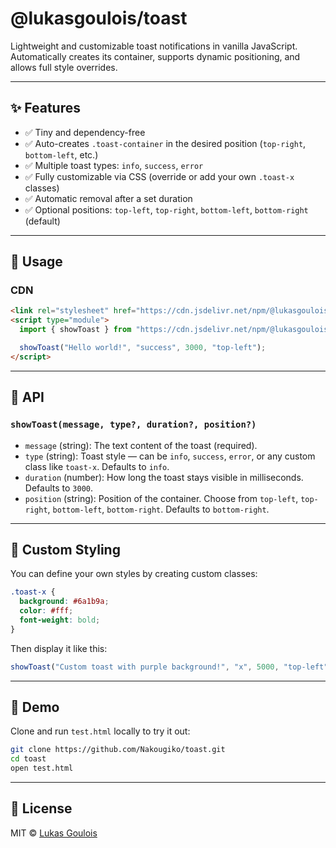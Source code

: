 # @lukasgoulois/toast

Lightweight and customizable toast notifications in vanilla JavaScript.
Automatically creates its container, supports dynamic positioning, and allows full style overrides.

---

## ✨ Features

* ✅ Tiny and dependency-free
* ✅ Auto-creates `.toast-container` in the desired position (`top-right`, `bottom-left`, etc.)
* ✅ Multiple toast types: `info`, `success`, `error`
* ✅ Fully customizable via CSS (override or add your own `.toast-x` classes)
* ✅ Automatic removal after a set duration
* ✅ Optional positions: `top-left`, `top-right`, `bottom-left`, `bottom-right` (default)

---

## 🚀 Usage

### CDN

```html
<link rel="stylesheet" href="https://cdn.jsdelivr.net/npm/@lukasgoulois/toast@1.0.0/toast.css" />
<script type="module">
  import { showToast } from "https://cdn.jsdelivr.net/npm/@lukasgoulois/toast@1.0.0/toast.js";

  showToast("Hello world!", "success", 3000, "top-left");
</script>
```

---

## 🔧 API

### `showToast(message, type?, duration?, position?)`

* `message` (string): The text content of the toast (required).
* `type` (string): Toast style — can be `info`, `success`, `error`, or any custom class like `toast-x`. Defaults to `info`.
* `duration` (number): How long the toast stays visible in milliseconds. Defaults to `3000`.
* `position` (string): Position of the container. Choose from `top-left`, `top-right`, `bottom-left`, `bottom-right`. Defaults to `bottom-right`.

---

## 🎨 Custom Styling

You can define your own styles by creating custom classes:

```css
.toast-x {
  background: #6a1b9a;
  color: #fff;
  font-weight: bold;
}
```

Then display it like this:

```js
showToast("Custom toast with purple background!", "x", 5000, "top-left");
```

---

## 🧪 Demo

Clone and run `test.html` locally to try it out:

```bash
git clone https://github.com/Nakougiko/toast.git
cd toast
open test.html
```

---

## 📄 License

MIT © [Lukas Goulois](https://github.com/Nakougiko)
